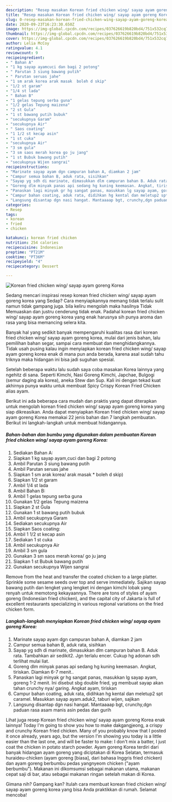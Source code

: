 ```yaml
---
description: "Resep masakan Korean fried chicken wing/ sayap ayam goreng Korea | Resep Membuat Korean fried chicken wing/ sayap ayam goreng Korea Yang Lezat"
title: "Resep masakan Korean fried chicken wing/ sayap ayam goreng Korea | Resep Membuat Korean fried chicken wing/ sayap ayam goreng Korea Yang Lezat"
slug: 0-resep-masakan-korean-fried-chicken-wing-sayap-ayam-goreng-korea-resep-membuat-korean-fried-chicken-wing-sayap-ayam-goreng-korea-yang-lezat
date: 2020-09-23T16:23:30.650Z
image: https://img-global.cpcdn.com/recipes/037626619b820bd4/751x532cq70/korean-fried-chicken-wing-sayap-ayam-goreng-korea-foto-resep-utama.jpg
thumbnail: https://img-global.cpcdn.com/recipes/037626619b820bd4/751x532cq70/korean-fried-chicken-wing-sayap-ayam-goreng-korea-foto-resep-utama.jpg
cover: https://img-global.cpcdn.com/recipes/037626619b820bd4/751x532cq70/korean-fried-chicken-wing-sayap-ayam-goreng-korea-foto-resep-utama.jpg
author: Lelia McCoy
ratingvalue: 4.1
reviewcount: 9
recipeingredient:
- " Bahan A"
- "1 kg sayap ayamcuci dan bagi 2 potong"
- " Parutan 3 siung bawang putih"
- " Parutan seruas jahe"
- "1 sm arak korea arak masak  boleh d skip"
- "1/2 st garam"
- "1/4 st lada"
- " Bahan B"
- "1 gelas tepung serba guna"
- "1/2 gelas Tepung maizena"
- "2 st Gula"
- "1 st bawang putih bubuk"
- "secukupnya Garam"
- "secukupnya Air"
- " Saos coating"
- "1 1/2 st kecap asin"
- "1 st cuka"
- "secukupnya Air"
- "3 sm gula"
- "3 sm saos merah korea go ju jang"
- "1 st Bubuk bawang putih"
- "secukupnya Wijen sangrai"
recipeinstructions:
- "Marinate sayap ayam dgn campuran bahan A, diamkan 2 jam"
- "Campur semua bahan B, aduk rata, sisihkan"
- "Sayap yg sdh di marinate, dimasukkan dlm campuran bahan B. Aduk rata. Tambahkan air sedikit2. Jgn terlalu encer. Cukup hg adonan sdh terlihat mulai liat."
- "Goreng dlm minyak panas api sedang hg kuning keemasan. Angkat, tiriskan. Diamkan 6-7 menit.."
- "Panaskan lagi minyak gr hg sangat panas, masukkan lg sayap ayam, goreng 1-2 menit. Ini disebut sbg double fried, yg membuat sayap akan tahan crunchy nya/ garing. Angkat ayam, tiriskan"
- "Campur bahan coating, aduk rata, didihkan hg kental dan meletup2 spt caramel. Masukkan sayap ayam.aduk2, taburi wijen, sajikan"
- "Langsung disantap dgn nasi hangat. Mantaaaap bgt, crunchy,dgn paduan rasa asam manis asin pedas dan gurih"
categories:
- Resep
tags:
- korean
- fried
- chicken

katakunci: korean fried chicken 
nutrition: 254 calories
recipecuisine: Indonesian
preptime: "PT21M"
cooktime: "PT36M"
recipeyield: "4"
recipecategory: Dessert

---
```



![Korean fried chicken wing/ sayap ayam goreng Korea](https://img-global.cpcdn.com/recipes/037626619b820bd4/751x532cq70/korean-fried-chicken-wing-sayap-ayam-goreng-korea-foto-resep-utama.jpg)

Sedang mencari inspirasi resep korean fried chicken wing/ sayap ayam goreng korea yang Sedap? Cara menyiapkannya memang tidak terlalu sulit namun tidak gampang juga. bila keliru mengolah maka hasilnya Tidak Memuaskan dan justru cenderung tidak enak. Padahal korean fried chicken wing/ sayap ayam goreng korea yang enak harusnya sih punya aroma dan rasa yang bisa memancing selera kita.

Banyak hal yang sedikit banyak mempengaruhi kualitas rasa dari korean fried chicken wing/ sayap ayam goreng korea, mulai dari jenis bahan, lalu pemilihan bahan segar, sampai cara membuat dan menghidangkannya. Tidak usah pusing kalau ingin menyiapkan korean fried chicken wing/ sayap ayam goreng korea enak di mana pun anda berada, karena asal sudah tahu triknya maka hidangan ini bisa jadi suguhan spesial.

Setelah beberapa waktu lalu sudah saya coba masakan Korea lainnya yang ngehitz di sana. Seperti Kimchi, Nasi Goreng Kimchi, Japchae, Bulgogi (semur daging ala korea), aneka Stew dan Sup. Kali ini dengan tekad kuat akhirnya punya waktu untuk membuat Spicy Crispy Korean Fried Chicken alias ayam.


Berikut ini ada beberapa cara mudah dan praktis yang dapat diterapkan untuk mengolah korean fried chicken wing/ sayap ayam goreng korea yang siap dikreasikan. Anda dapat menyiapkan Korean fried chicken wing/ sayap ayam goreng Korea memakai 22 jenis bahan dan 7 langkah pembuatan. Berikut ini langkah-langkah untuk membuat hidangannya.

<!--inarticleads1-->

##### Bahan-bahan dan bumbu yang digunakan dalam pembuatan Korean fried chicken wing/ sayap ayam goreng Korea:

1. Sediakan  Bahan A:
1. Siapkan 1 kg sayap ayam,cuci dan bagi 2 potong
1. Ambil  Parutan 3 siung bawang putih
1. Ambil  Parutan seruas jahe
1. Siapkan 1 sm arak korea/ arak masak * boleh d skip)
1. Siapkan 1/2 st garam
1. Ambil 1/4 st lada
1. Ambil  Bahan B:
1. Ambil 1 gelas tepung serba guna
1. Gunakan 1/2 gelas Tepung maizena
1. Siapkan 2 st Gula
1. Gunakan 1 st bawang putih bubuk
1. Ambil secukupnya Garam
1. Sediakan secukupnya Air
1. Siapkan  Saos coating:
1. Ambil 1 1/2 st kecap asin
1. Sediakan 1 st cuka
1. Ambil secukupnya Air
1. Ambil 3 sm gula
1. Gunakan 3 sm saos merah korea/ go ju jang
1. Siapkan 1 st Bubuk bawang putih
1. Gunakan secukupnya Wijen sangrai


Remove from the heat and transfer the coated chicken to a large platter. Sprinkle some sesame seeds over top and serve immediately. Sajikan sayap bawang putih dan lengket yang lengket ini dengan kimchi lobak yang renyah untuk memotong kekayaannya. There are tons of styles of ayam goreng (Indonesian fried chicken), and the capital city of Jakarta is full of excellent restaurants specializing in various regional variations on the fried chicken form. 

<!--inarticleads2-->

##### Langkah-langkah menyiapkan Korean fried chicken wing/ sayap ayam goreng Korea:

1. Marinate sayap ayam dgn campuran bahan A, diamkan 2 jam
1. Campur semua bahan B, aduk rata, sisihkan
1. Sayap yg sdh di marinate, dimasukkan dlm campuran bahan B. Aduk rata. Tambahkan air sedikit2. Jgn terlalu encer. Cukup hg adonan sdh terlihat mulai liat.
1. Goreng dlm minyak panas api sedang hg kuning keemasan. Angkat, tiriskan. Diamkan 6-7 menit..
1. Panaskan lagi minyak gr hg sangat panas, masukkan lg sayap ayam, goreng 1-2 menit. Ini disebut sbg double fried, yg membuat sayap akan tahan crunchy nya/ garing. Angkat ayam, tiriskan
1. Campur bahan coating, aduk rata, didihkan hg kental dan meletup2 spt caramel. Masukkan sayap ayam.aduk2, taburi wijen, sajikan
1. Langsung disantap dgn nasi hangat. Mantaaaap bgt, crunchy,dgn paduan rasa asam manis asin pedas dan gurih


Lihat juga resep Korean fried chicken wing/ sayap ayam goreng Korea enak lainnya! Today I&#39;m going to show you how to make dakgangjeong, a crispy and crunchy Korean fried chicken. Many of you probably know that I posted it once already, years ago, but the version I&#39;m showing you today is a little easier than the last one, and will be faster to make: I don&#39;t mix a batter, I just coat the chicken in potato starch powder. Ayam goreng Korea terdiri dari banyak hidangan ayam goreng yang diciptakan di Korea Selatan, termasuk huraideu-chicken (ayam goreng [biasa], dari bahasa Inggris fried chicken) dan ayam goreng berbumbu pedas yangnyeom chicken (&#34;ayam berbumbu&#34;). Makanan ini dikomsumsi sebagai makanan utama, makanan cepat saji di bar, atau sebagai makanan ringan setelah makan di Korea. 

Gimana nih? Gampang kan? Itulah cara membuat korean fried chicken wing/ sayap ayam goreng korea yang bisa Anda praktikkan di rumah. Selamat mencoba!
